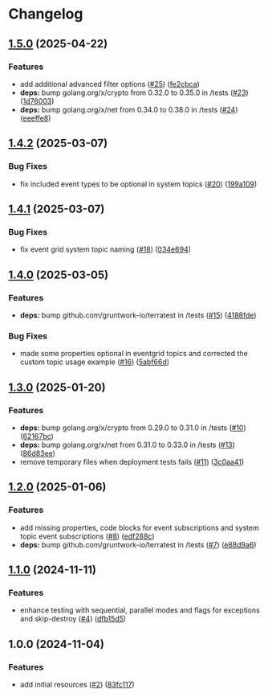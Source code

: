 # Changelog

## [1.5.0](https://github.com/CloudNationHQ/terraform-azure-eg/compare/v1.4.2...v1.5.0) (2025-04-22)


### Features

* add additional advanced filter options ([#25](https://github.com/CloudNationHQ/terraform-azure-eg/issues/25)) ([fe2cbca](https://github.com/CloudNationHQ/terraform-azure-eg/commit/fe2cbca8c06f9fe752cdf2b436310c7484d1fcbd))
* **deps:** bump golang.org/x/crypto from 0.32.0 to 0.35.0 in /tests ([#23](https://github.com/CloudNationHQ/terraform-azure-eg/issues/23)) ([1d76003](https://github.com/CloudNationHQ/terraform-azure-eg/commit/1d76003dd08dd1b7db6ff8fb82b2a8d8d0e3d6ed))
* **deps:** bump golang.org/x/net from 0.34.0 to 0.38.0 in /tests ([#24](https://github.com/CloudNationHQ/terraform-azure-eg/issues/24)) ([eeeffe8](https://github.com/CloudNationHQ/terraform-azure-eg/commit/eeeffe83fe80e5cc33b708a6759d3a090e2f6f90))

## [1.4.2](https://github.com/CloudNationHQ/terraform-azure-eg/compare/v1.4.1...v1.4.2) (2025-03-07)


### Bug Fixes

* fix included event types to be optional in system topics ([#20](https://github.com/CloudNationHQ/terraform-azure-eg/issues/20)) ([199a109](https://github.com/CloudNationHQ/terraform-azure-eg/commit/199a10964bde8510b6a99e8f0a98e7c177036149))

## [1.4.1](https://github.com/CloudNationHQ/terraform-azure-eg/compare/v1.4.0...v1.4.1) (2025-03-07)


### Bug Fixes

* fix event grid system topic naming ([#18](https://github.com/CloudNationHQ/terraform-azure-eg/issues/18)) ([034e694](https://github.com/CloudNationHQ/terraform-azure-eg/commit/034e694f94cd64e7bf18cb1abb7a57be6a911a5f))

## [1.4.0](https://github.com/CloudNationHQ/terraform-azure-eg/compare/v1.3.0...v1.4.0) (2025-03-05)


### Features

* **deps:** bump github.com/gruntwork-io/terratest in /tests ([#15](https://github.com/CloudNationHQ/terraform-azure-eg/issues/15)) ([4188fde](https://github.com/CloudNationHQ/terraform-azure-eg/commit/4188fdeffee3ef65478a9012da32373b2fcaa617))


### Bug Fixes

* made some properties optional in eventgrid topics and corrected the custom topic usage example ([#16](https://github.com/CloudNationHQ/terraform-azure-eg/issues/16)) ([5abf66d](https://github.com/CloudNationHQ/terraform-azure-eg/commit/5abf66d41d4d89eea8f51ed3c9657733a762f6b4))

## [1.3.0](https://github.com/CloudNationHQ/terraform-azure-eg/compare/v1.2.0...v1.3.0) (2025-01-20)


### Features

* **deps:** bump golang.org/x/crypto from 0.29.0 to 0.31.0 in /tests ([#10](https://github.com/CloudNationHQ/terraform-azure-eg/issues/10)) ([62167bc](https://github.com/CloudNationHQ/terraform-azure-eg/commit/62167bc81b69a5d32b97b82adf4e42614fc9a08f))
* **deps:** bump golang.org/x/net from 0.31.0 to 0.33.0 in /tests ([#13](https://github.com/CloudNationHQ/terraform-azure-eg/issues/13)) ([86d83ee](https://github.com/CloudNationHQ/terraform-azure-eg/commit/86d83ee6e8b29345a49210cdccec664f98d0284e))
* remove temporary files when deployment tests fails ([#11](https://github.com/CloudNationHQ/terraform-azure-eg/issues/11)) ([3c0aa41](https://github.com/CloudNationHQ/terraform-azure-eg/commit/3c0aa412f291f0c883c59d9fb86b5b692ebcfd98))

## [1.2.0](https://github.com/CloudNationHQ/terraform-azure-eg/compare/v1.1.0...v1.2.0) (2025-01-06)


### Features

* add missing properties, code blocks for event subscriptions and system topic event subscriptions ([#8](https://github.com/CloudNationHQ/terraform-azure-eg/issues/8)) ([edf288c](https://github.com/CloudNationHQ/terraform-azure-eg/commit/edf288c390e1bcb3be93f2cb0b2352b29223108c))
* **deps:** bump github.com/gruntwork-io/terratest in /tests ([#7](https://github.com/CloudNationHQ/terraform-azure-eg/issues/7)) ([e88d9a6](https://github.com/CloudNationHQ/terraform-azure-eg/commit/e88d9a6b94d1e4339c94f020c73e53f0781ecfb1))

## [1.1.0](https://github.com/CloudNationHQ/terraform-azure-eg/compare/v1.0.0...v1.1.0) (2024-11-11)


### Features

* enhance testing with sequential, parallel modes and flags for exceptions and skip-destroy ([#4](https://github.com/CloudNationHQ/terraform-azure-eg/issues/4)) ([dfb15d5](https://github.com/CloudNationHQ/terraform-azure-eg/commit/dfb15d50fd703f8be4441c39eb9fbca9076b4570))

## 1.0.0 (2024-11-04)


### Features

* add initial resources ([#2](https://github.com/CloudNationHQ/terraform-azure-eg/issues/2)) ([83fc117](https://github.com/CloudNationHQ/terraform-azure-eg/commit/83fc117123050591436b8ee5831427a5978079e8))
